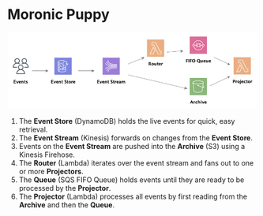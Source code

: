 # Moronic Puppy

![Moronic Puppy Architecture Diagram](/docs/architecture.png)

1. The **Event Store** (DynamoDB) holds the live events for quick, easy retrieval.
1. The **Event Stream** (Kinesis) forwards on changes from the **Event Store**.
1. Events on the **Event Stream** are pushed into the **Archive** (S3) using a Kinesis Firehose.
1. The **Router** (Lambda) iterates over the event stream and fans out to one or more **Projectors**.
1. The **Queue** (SQS FIFO Queue) holds events until they are ready to be processed by the **Projector**.
1. The **Projector** (Lambda) processes all events by first reading from the **Archive** and then the **Queue**.
